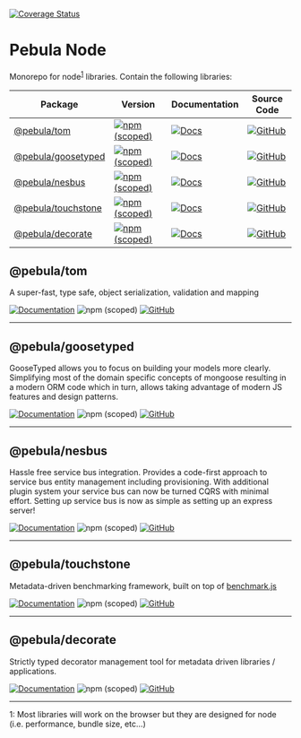 [![Coverage Status](https://coveralls.io/repos/github/pebula/node/badge.svg?branch=main)](https://coveralls.io/github/pebula/node?branch=main)

# Pebula Node

Monorepo for node<sup>[1](#footnote1)</sup> libraries. Contain the following libraries:

Package       | Version | Documentation  | Source Code
--------------|---------|----------------|------------
[@pebula/tom](#@pebula/tom) | [![npm (scoped)](https://img.shields.io/npm/v/@pebula/tom?color=green&style=flat-square)](https://www.npmjs.com/package/@pebula/tom) | [![Docs](https://img.shields.io/badge/Docs-9cf?style=flat-square&label=‎&logo=Read%20The%20Docs&logoColor=white&color=31A8FF)](https://pebula.github.io/node/tom) | [![GitHub](https://img.shields.io/badge/Source_Code-green?style=flat-square&label=‎&logo=github)](https://github.com/pebula/node/tree/main/libs/tom)
[@pebula/goosetyped](#@pebula/goosetyped) | [![npm (scoped)](https://img.shields.io/npm/v/@pebula/goosetyped?color=green&style=flat-square)](https://www.npmjs.com/package/@pebula/goosetyped) | [![Docs](https://img.shields.io/badge/Docs-9cf?style=flat-square&label=‎&logo=Read%20The%20Docs&logoColor=white&color=31A8FF)](https://pebula.github.io/node/goosetyped) | [![GitHub](https://img.shields.io/badge/Source_Code-green?style=flat-square&label=‎&logo=github)](https://github.com/pebula/node/tree/main/libs/goosetyped)
[@pebula/nesbus](#@pebula/nesbus) | [![npm (scoped)](https://img.shields.io/npm/v/@pebula/nesbus?color=green&style=flat-square)](https://www.npmjs.com/package/@pebula/nesbus) | [![Docs](https://img.shields.io/badge/Docs-9cf?style=flat-square&label=‎&logo=Read%20The%20Docs&logoColor=white&color=31A8FF)](https://pebula.github.io/node/nesbus) | [![GitHub](https://img.shields.io/badge/Source_Code-green?style=flat-square&label=‎&logo=github)](https://github.com/pebula/node/tree/main/libs/nesbus)
[@pebula/touchstone](#@pebula/touchstone) | [![npm (scoped)](https://img.shields.io/npm/v/@pebula/touchstone?color=green&style=flat-square)](https://www.npmjs.com/package/@pebula/touchstone) | [![Docs](https://img.shields.io/badge/Docs-9cf?style=flat-square&label=‎&logo=Read%20The%20Docs&logoColor=white&color=31A8FF)](https://pebula.github.io/node/touchstone) | [![GitHub](https://img.shields.io/badge/Source_Code-green?style=flat-square&label=‎&logo=github)](https://github.com/pebula/node/tree/main/libs/touchstone)
[@pebula/decorate](#@pebula/decorate) | [![npm (scoped)](https://img.shields.io/npm/v/@pebula/decorate?color=green&style=flat-square)](https://www.npmjs.com/package/@pebula/decorate) | [![Docs](https://img.shields.io/badge/Docs-9cf?style=flat-square&label=‎&logo=Read%20The%20Docs&logoColor=white&color=31A8FF)](https://pebula.github.io/node/decorate) | [![GitHub](https://img.shields.io/badge/Source_Code-green?style=flat-square&label=‎&logo=github)](https://github.com/pebula/node/tree/main/libs/decorate)

## @pebula/tom

A super-fast, type safe, object serialization, validation and mapping

[![Documentation](https://img.shields.io/badge/Documentation-9cf?style=for-the-badge)](https://pebula.github.io/node/tom)   ![npm (scoped)](https://img.shields.io/npm/v/@pebula/tom?color=green&style=for-the-badge)  [![GitHub](https://img.shields.io/badge/Source_Code-green?style=for-the-badge&logo=github)](https://github.com/pebula/node/tree/main/libs/tom)

--------------

## @pebula/goosetyped

GooseTyped allows you to focus on building your models more clearly. Simplifying most of the domain specific concepts of mongoose resulting in a modern ORM code which in turn, allows taking advantage of modern JS features and design patterns.

[![Documentation](https://img.shields.io/badge/Documentation-9cf?style=for-the-badge)](https://pebula.github.io/node/goosetyped)   ![npm (scoped)](https://img.shields.io/npm/v/@pebula/goosetyped?color=green&style=for-the-badge)  [![GitHub](https://img.shields.io/badge/Source_Code-green?style=for-the-badge&logo=github)](https://github.com/pebula/node/tree/main/libs/goosetyped)

--------------

## @pebula/nesbus

Hassle free service bus integration.
Provides a code-first approach to service bus entity management including provisioning.
With additional plugin system your service bus can now be turned CQRS with minimal effort.
Setting up service bus is now as simple as setting up an express server!

[![Documentation](https://img.shields.io/badge/Documentation-9cf?style=for-the-badge)](https://pebula.github.io/node/nesbus)   ![npm (scoped)](https://img.shields.io/npm/v/@pebula/nesbus?color=green&style=for-the-badge)  [![GitHub](https://img.shields.io/badge/Source_Code-green?style=for-the-badge&logo=github)](https://github.com/pebula/node/tree/main/libs/nesbus)

--------------

## @pebula/touchstone

Metadata-driven benchmarking framework, built on top of [benchmark.js](https://benchmarkjs.com/)

[![Documentation](https://img.shields.io/badge/Documentation-9cf?style=for-the-badge)](https://pebula.github.io/node/touchstone)   ![npm (scoped)](https://img.shields.io/npm/v/@pebula/touchstone?color=green&style=for-the-badge)  [![GitHub](https://img.shields.io/badge/Source_Code-green?style=for-the-badge&logo=github)](https://github.com/pebula/node/tree/main/libs/touchstone)

--------------

## @pebula/decorate

Strictly typed decorator management tool for metadata driven libraries / applications.

[![Documentation](https://img.shields.io/badge/Documentation-9cf?style=for-the-badge)](https://pebula.github.io/node/decorate)   ![npm (scoped)](https://img.shields.io/npm/v/@pebula/decorate?color=green&style=for-the-badge)  [![GitHub](https://img.shields.io/badge/Source_Code-green?style=for-the-badge&logo=github)](https://github.com/pebula/node/tree/main/libs/decorate)

--------------

<a id="footnote1" name="footnote1">1</a>: Most libraries will work on the browser but they are designed for node (i.e. performance, bundle size, etc...)
